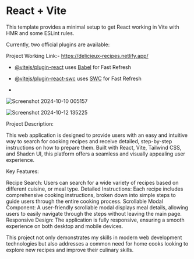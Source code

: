 # React + Vite

This template provides a minimal setup to get React working in Vite with HMR and some ESLint rules.

Currently, two official plugins are available:

Project Working Link:-  https://delicieux-recipes.netlify.app/

- [@vitejs/plugin-react](https://github.com/vitejs/vite-plugin-react/blob/main/packages/plugin-react/README.md) uses [Babel](https://babeljs.io/) for Fast Refresh
- [@vitejs/plugin-react-swc](https://github.com/vitejs/vite-plugin-react-swc) uses [SWC](https://swc.rs/) for Fast Refresh

- 
![Screenshot 2024-10-10 005157](https://github.com/user-attachments/assets/441e1893-98db-4956-b8c0-53ba1d4fa657)

![Screenshot 2024-10-12 135225](https://github.com/user-attachments/assets/c0d65701-aeee-41fd-9638-e0df8cd9f6c8)


Project Description:

This web application is designed to provide users with an easy and intuitive way to search for cooking recipes and receive detailed, step-by-step instructions on how to prepare them. Built with React, Vite, Tailwind CSS, and Shadcn UI, this platform offers a seamless and visually appealing user experience.

Key Features:

Recipe Search: Users can search for a wide variety of recipes based on different cuisine, or meal type.
Detailed Instructions: Each recipe includes comprehensive cooking instructions, broken down into simple steps to guide users through the entire cooking process.
Scrollable Modal Component: A user-friendly scrollable modal displays meal details, allowing users to easily navigate through the steps without leaving the main page.
Responsive Design: The application is fully responsive, ensuring a smooth experience on both desktop and mobile devices.


This project not only demonstrates my skills in modern web development technologies but also addresses a common need for home cooks looking to explore new recipes and improve their culinary skills.


